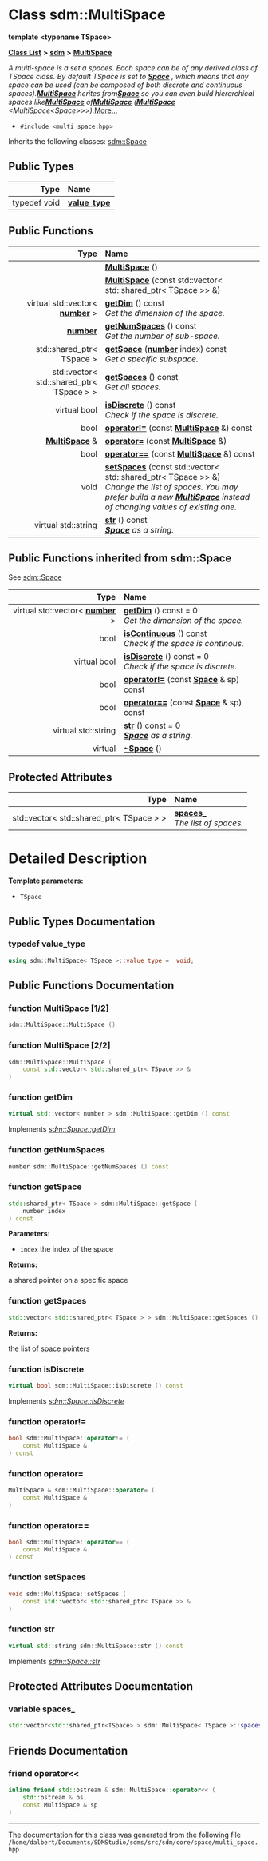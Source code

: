 
<NavBar active_item_id="2"/>

# Class sdm::MultiSpace

**template &lt;typename TSpace&gt;**


[**Class List**](annotated.md) **>** [**sdm**](namespacesdm.md) **>** [**MultiSpace**](classsdm_1_1MultiSpace.md)



_A multi-space is a set a spaces. Each space can be of any derived class of TSpace class. By default TSpace is set to_ [_**Space**_](classsdm_1_1Space.md) _, which means that any space can be used (can be composed of both discrete and continuous spaces)._[_**MultiSpace**_](classsdm_1_1MultiSpace.md) _herites from_[_**Space**_](classsdm_1_1Space.md) _so you can even build hierarchical spaces like_[_**MultiSpace**_](classsdm_1_1MultiSpace.md) _of_[_**MultiSpace**_](classsdm_1_1MultiSpace.md) _(_[_**MultiSpace**_](classsdm_1_1MultiSpace.md) _&lt;MultiSpace&lt;Space&gt;&gt;&gt;)._[More...](#detailed-description)

* `#include <multi_space.hpp>`



Inherits the following classes: [sdm::Space](classsdm_1_1Space.md)








## Public Types

| Type | Name |
| ---: | :--- |
| typedef void | [**value\_type**](classsdm_1_1MultiSpace.md#typedef-value-type)  <br> |








## Public Functions

| Type | Name |
| ---: | :--- |
|   | [**MultiSpace**](classsdm_1_1MultiSpace.md#function-multispace-1-2) () <br> |
|   | [**MultiSpace**](classsdm_1_1MultiSpace.md#function-multispace-2-2) (const std::vector&lt; std::shared\_ptr&lt; TSpace &gt;&gt; &) <br> |
| virtual std::vector&lt; [**number**](namespacesdm.md#typedef-number) &gt; | [**getDim**](classsdm_1_1MultiSpace.md#function-getdim) () const<br>_Get the dimension of the space._  |
|  [**number**](namespacesdm.md#typedef-number) | [**getNumSpaces**](classsdm_1_1MultiSpace.md#function-getnumspaces) () const<br>_Get the number of sub-space._  |
|  std::shared\_ptr&lt; TSpace &gt; | [**getSpace**](classsdm_1_1MultiSpace.md#function-getspace) ([**number**](namespacesdm.md#typedef-number) index) const<br>_Get a specific subspace._  |
|  std::vector&lt; std::shared\_ptr&lt; TSpace &gt; &gt; | [**getSpaces**](classsdm_1_1MultiSpace.md#function-getspaces) () const<br>_Get all spaces._  |
| virtual bool | [**isDiscrete**](classsdm_1_1MultiSpace.md#function-isdiscrete) () const<br>_Check if the space is discrete._  |
|  bool | [**operator!=**](classsdm_1_1MultiSpace.md#function-operator) (const [**MultiSpace**](classsdm_1_1MultiSpace.md) &) const<br> |
|  [**MultiSpace**](classsdm_1_1MultiSpace.md) & | [**operator=**](classsdm_1_1MultiSpace.md#function-operator-2) (const [**MultiSpace**](classsdm_1_1MultiSpace.md) &) <br> |
|  bool | [**operator==**](classsdm_1_1MultiSpace.md#function-operator-3) (const [**MultiSpace**](classsdm_1_1MultiSpace.md) &) const<br> |
|  void | [**setSpaces**](classsdm_1_1MultiSpace.md#function-setspaces) (const std::vector&lt; std::shared\_ptr&lt; TSpace &gt;&gt; &) <br>_Change the list of spaces. You may prefer build a new_ [_**MultiSpace**_](classsdm_1_1MultiSpace.md) _instead of changing values of existing one._ |
| virtual std::string | [**str**](classsdm_1_1MultiSpace.md#function-str) () const<br>[_**Space**_](classsdm_1_1Space.md) _as a string._ |

## Public Functions inherited from sdm::Space

See [sdm::Space](classsdm_1_1Space.md)

| Type | Name |
| ---: | :--- |
| virtual std::vector&lt; [**number**](namespacesdm.md#typedef-number) &gt; | [**getDim**](classsdm_1_1Space.md#function-getdim) () const = 0<br>_Get the dimension of the space._  |
|  bool | [**isContinuous**](classsdm_1_1Space.md#function-iscontinuous) () const<br>_Check if the space is continous._  |
| virtual bool | [**isDiscrete**](classsdm_1_1Space.md#function-isdiscrete) () const = 0<br>_Check if the space is discrete._  |
|  bool | [**operator!=**](classsdm_1_1Space.md#function-operator) (const [**Space**](classsdm_1_1Space.md) & sp) const<br> |
|  bool | [**operator==**](classsdm_1_1Space.md#function-operator-2) (const [**Space**](classsdm_1_1Space.md) & sp) const<br> |
| virtual std::string | [**str**](classsdm_1_1Space.md#function-str) () const = 0<br>[_**Space**_](classsdm_1_1Space.md) _as a string._ |
| virtual  | [**~Space**](classsdm_1_1Space.md#function-space) () <br> |







## Protected Attributes

| Type | Name |
| ---: | :--- |
|  std::vector&lt; std::shared\_ptr&lt; TSpace &gt; &gt; | [**spaces\_**](classsdm_1_1MultiSpace.md#variable-spaces-)  <br>_The list of spaces._  |








# Detailed Description




**Template parameters:**


* `TSpace` 



    
## Public Types Documentation


### typedef value\_type 


```cpp
using sdm::MultiSpace< TSpace >::value_type =  void;
```


## Public Functions Documentation


### function MultiSpace [1/2]


```cpp
sdm::MultiSpace::MultiSpace () 
```



### function MultiSpace [2/2]


```cpp
sdm::MultiSpace::MultiSpace (
    const std::vector< std::shared_ptr< TSpace >> &
) 
```



### function getDim 


```cpp
virtual std::vector< number > sdm::MultiSpace::getDim () const
```


Implements [*sdm::Space::getDim*](classsdm_1_1Space.md#function-getdim)


### function getNumSpaces 


```cpp
number sdm::MultiSpace::getNumSpaces () const
```



### function getSpace 


```cpp
std::shared_ptr< TSpace > sdm::MultiSpace::getSpace (
    number index
) const
```




**Parameters:**


* `index` the index of the space 



**Returns:**

a shared pointer on a specific space 




        

### function getSpaces 


```cpp
std::vector< std::shared_ptr< TSpace > > sdm::MultiSpace::getSpaces () const
```




**Returns:**

the list of space pointers 




        

### function isDiscrete 


```cpp
virtual bool sdm::MultiSpace::isDiscrete () const
```


Implements [*sdm::Space::isDiscrete*](classsdm_1_1Space.md#function-isdiscrete)


### function operator!= 


```cpp
bool sdm::MultiSpace::operator!= (
    const MultiSpace &
) const
```



### function operator= 


```cpp
MultiSpace & sdm::MultiSpace::operator= (
    const MultiSpace &
) 
```



### function operator== 


```cpp
bool sdm::MultiSpace::operator== (
    const MultiSpace &
) const
```



### function setSpaces 


```cpp
void sdm::MultiSpace::setSpaces (
    const std::vector< std::shared_ptr< TSpace >> &
) 
```



### function str 


```cpp
virtual std::string sdm::MultiSpace::str () const
```


Implements [*sdm::Space::str*](classsdm_1_1Space.md#function-str)

## Protected Attributes Documentation


### variable spaces\_ 


```cpp
std::vector<std::shared_ptr<TSpace> > sdm::MultiSpace< TSpace >::spaces_;
```

## Friends Documentation



### friend operator&lt;&lt; 


```cpp
inline friend std::ostream & sdm::MultiSpace::operator<< (
    std::ostream & os,
    const MultiSpace & sp
) 
```



------------------------------
The documentation for this class was generated from the following file `/home/dalbert/Documents/SDMStudio/sdms/src/sdm/core/space/multi_space.hpp`